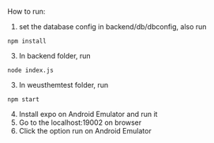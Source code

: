 How to run:
1. set the database config in backend/db/dbconfig, also run 
```
npm install
```
3. In backend folder, run 
```
node index.js
```
3. In weusthemtest folder, run
```
npm start
```

4. Install expo on Android Emulator and run it
5. Go to the localhost:19002 on browser
6. Click the option run on Android Emulator

